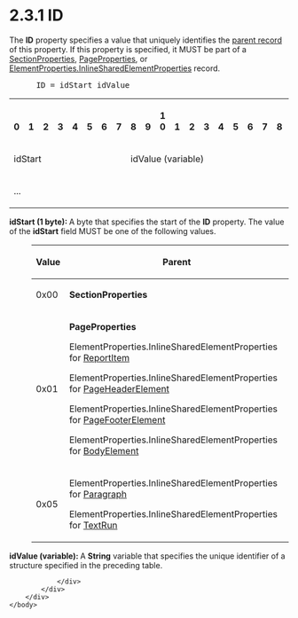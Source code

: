 <html dir="LTR" xmlns:mshelp="http://msdn.microsoft.com/mshelp" xmlns:ddue="http://ddue.schemas.microsoft.com/authoring/2003/5" xmlns:xlink="http://www.w3.org/1999/xlink" xmlns:tool="http://www.microsoft.com/tooltip">
    <head>
        <meta http-equiv="Content-Type" content="text/html; CHARSET=utf-8"></meta>
        <meta name="save" content="history"></meta>
        <title>2.3.1 ID</title>
        <xml>
            <mshelp:toctitle title="2.3.1 ID"></mshelp:toctitle>
            <mshelp:rltitle title="[MS-RPL]: ID"></mshelp:rltitle>
            <mshelp:keyword index="A" term="cefdcebd-7703-4ba3-a8f1-ba3681283bf7"></mshelp:keyword>
            <mshelp:attr name="DCSext.ContentType" value="open specification"></mshelp:attr>
            <mshelp:attr name="AssetID" value="cefdcebd-7703-4ba3-a8f1-ba3681283bf7"></mshelp:attr>
            <mshelp:attr name="TopicType" value="kbRef"></mshelp:attr>
            <mshelp:attr name="DCSext.Title" value="[MS-RPL]: ID" />
        </xml>
    </head>
    <body>
        <div id="header">
            <h1 class="heading">2.3.1 ID</h1>
        </div>
        <div id="mainSection">
            <div id="mainBody">
                <div id="allHistory" class="saveHistory"></div>
                <div id="sectionSection0" class="section" name="collapseableSection">
                    

<p>The <b>ID</b> property specifies a value that uniquely
identifies the <a href="75ae48f7-746b-4b41-919c-6699fa28b3ef.html#gt_8502cabb-8fac-401a-93da-3ca2ad4ddf75">parent record</a>
of this property. If this property is specified, it MUST be part of a <a href="fcc4e2ea-6155-4426-80fa-7859b51a8394.html">SectionProperties</a>, <a href="0b56e16b-0d77-4cad-83a4-1ba0c046a35c.html">PageProperties</a>, or <a href="23d76278-cee5-45ee-a361-a9d94d6d3300.html">ElementProperties.InlineSharedElementProperties</a>
record.           </p>

<dl>
<dd>
<div><pre> ID = idStart idValue
</pre></div>
</dd></dl>

<table>
 <tr>
  <th><p><br>0</p></th>
  <th><p><br>1</p></th>
  <th><p><br>2</p></th>
  <th><p><br>3</p></th>
  <th><p><br>4</p></th>
  <th><p><br>5</p></th>
  <th><p><br>6</p></th>
  <th><p><br>7</p></th>
  <th><p><br>8</p></th>
  <th><p><br>9</p></th>
  <th><p>1<br>0</p></th>
  <th><p><br>1</p></th>
  <th><p><br>2</p></th>
  <th><p><br>3</p></th>
  <th><p><br>4</p></th>
  <th><p><br>5</p></th>
  <th><p><br>6</p></th>
  <th><p><br>7</p></th>
  <th><p><br>8</p></th>
  <th><p><br>9</p></th>
  <th><p>2<br>0</p></th>
  <th><p><br>1</p></th>
  <th><p><br>2</p></th>
  <th><p><br>3</p></th>
  <th><p><br>4</p></th>
  <th><p><br>5</p></th>
  <th><p><br>6</p></th>
  <th><p><br>7</p></th>
  <th><p><br>8</p></th>
  <th><p><br>9</p></th>
  <th><p>3<br>0</p></th>
  <th><p><br>1</p></th>
 </tr>
 <tr>
  <td colspan="8">
  <p>idStart</p>
  </td>
  <td colspan="24">
  <p>idValue
  (variable)</p>
  </td>
 </tr>
 <tr>
  <td colspan="32">
  <p>...</p>
  </td>
 </tr>
</table>

<p><b>idStart (1 byte): </b>A byte that specifies the
start of the <b>ID</b> property. The value of the <b>idStart</b> field MUST be
one of the following values.</p>

<dl>
<dd>
<table>
 <thead>
  <tr>
   <th>
   <p>Value</p>
   </th>
   <th>
   <p>Parent</p>
   </th>
  </tr>
 </thead>
 <tr>
  <td>
  <p>0x00</p>
  </td>
  <td>
  <p><b>SectionProperties</b></p>
  </td>
 </tr>
 <tr>
  <td>
  <p>0x01</p>
  </td>
  <td>
  <p><b>PageProperties</b></p>
  <p>ElementProperties.InlineSharedElementProperties for <a href="422387f7-880f-4d86-9e88-2a5d2e8f191e.html">ReportItem</a></p>
  <p>ElementProperties.InlineSharedElementProperties for <a href="42322dd8-21a8-4c45-9567-393dfa424736.html">PageHeaderElement</a></p>
  <p>ElementProperties.InlineSharedElementProperties for <a href="c6b17d7f-d30f-475d-9839-ff97d9d7d69a.html">PageFooterElement</a></p>
  <p>ElementProperties.InlineSharedElementProperties for <a href="fd0b6a17-7759-4674-aa84-bec51908f314.html">BodyElement</a></p>
  </td>
 </tr>
 <tr>
  <td>
  <p>0x05</p>
  </td>
  <td>
  <p>ElementProperties.InlineSharedElementProperties for <a href="3024abc3-23db-494b-a63a-6bd565e4500b.html">Paragraph</a></p>
  <p>ElementProperties.InlineSharedElementProperties for <a href="d27cece2-1118-4553-9c3d-2b46180055ec.html">TextRun</a></p>
  </td>
 </tr>
</table>
</dd></dl>

<p><b>idValue (variable): </b>A <b>String</b> variable
that specifies the unique identifier of a structure specified in the preceding
table.</p>


                </div>
            </div>
        </div>
    </body>
</html>